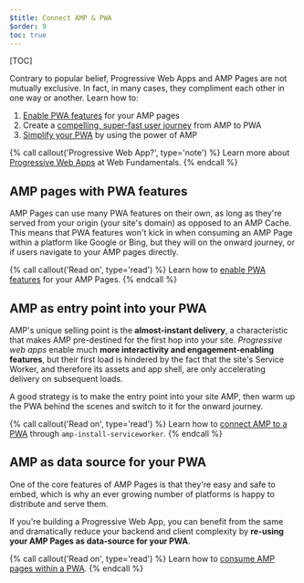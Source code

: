 ```yaml
---
$title: Connect AMP & PWA
$order: 9
toc: true
---
```

[TOC]

Contrary to popular belief, Progressive Web Apps and AMP Pages are not mutually exclusive. In fact, in many cases, they compliment each other in one way or another. Learn how to:

1. [Enable PWA features](/docs/guides/pwa-amp/amp-as-pwa) for your AMP pages
1. Create a [compelling, super-fast user journey](/docs/guides/pwa-amp/amp-to-pwa) from AMP to PWA
1. [Simplify your PWA](/docs/guides/pwa-amp/amp-in-pwa) by using the power of AMP

{% call callout('Progressive Web App?', type='note') %}
Learn more about [Progressive Web Apps](https://developers.google.com/web/progressive-web-apps/) at Web Fundamentals.
{% endcall %}

## AMP pages with PWA features

AMP Pages can use many PWA features on their own, as long as they're served from your origin (your site's domain) as opposed to an AMP Cache. This means that PWA features won't kick in when consuming an AMP Page within a platform like Google or Bing, but they will on the onward journey, or if users navigate to your AMP pages directly.

{% call callout('Read on', type='read') %}
Learn how to [enable PWA features](/docs/guides/pwa-amp/amp-as-pwa) for your AMP Pages.
{% endcall %}

## AMP as entry point into your PWA

AMP's unique selling point is the **almost-instant delivery**, a characteristic that makes AMP pre-destined for the first hop into your site. *Progressive web apps* enable much **more interactivity and engagement-enabling features**, but their first load is hindered by the fact that the site's Service Worker, and therefore its assets and app shell, are only accelerating delivery on subsequent loads.

A good strategy is to make the entry point into your site AMP, then warm up the PWA behind the scenes and switch to it for the onward journey.

{% call callout('Read on', type='read') %}
Learn how to [connect AMP to a PWA](/docs/guides/pwa-amp/amp-to-pwa) through `amp-install-serviceworker`.
{% endcall %}

## AMP as data source for your PWA

One of the core features of AMP Pages is that they're easy and safe to embed, which is why an ever growing number of platforms is happy to distribute and serve them.

If you're building a Progressive Web App, you can benefit from the same and dramatically reduce your backend and client complexity by **re-using your AMP Pages as data-source for your PWA**.

{% call callout('Read on', type='read') %}
Learn how to [consume AMP pages within a PWA](/docs/guides/pwa-amp/amp-in-pwa).
{% endcall %}
